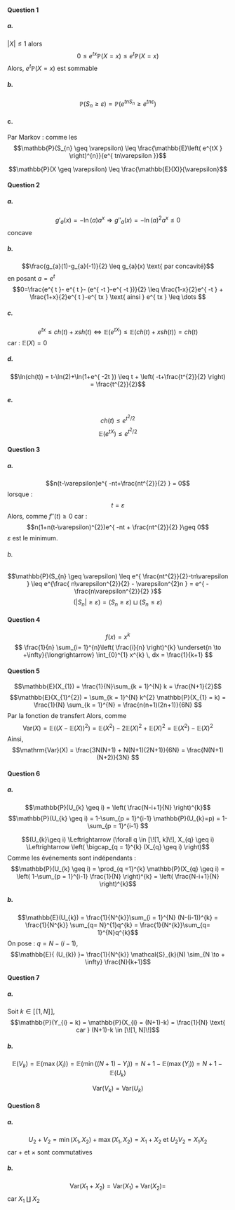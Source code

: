 #### Question 1
##### a.
$\left| X\right| \leq 1$ alors
$$0 \leq e^{ tx }\mathbb{P}(X = x) \leq e^{ t }\mathbb{P}(X=x) $$
Alors, $e^{ t }\mathbb{P}(X = x)$ est sommable

##### b.
$$\mathbb{P}(S_{n} \geq \varepsilon) = \mathbb{P}(e^{ tnS_{n} } \geq e^{ tn\varepsilon })$$

#### c.
Par Markov : comme les 
$$\mathbb{P}(S_{n} \geq \varepsilon) \leq \frac{\mathbb{E}\left( e^{tX } \right)^{n}}{e^{ tn\varepsilon }}$$


$$\mathbb{P}(X \geq \varepsilon) \leq \frac{\mathbb{E}(X)}{\varepsilon}$$
#### Question 2
##### a.
$$g'_{a}(x) = -\ln(a) a^{x} \Rightarrow g''_{a}(x) = -\ln(a)^{2}a^{x} \leq 0$$
concave

##### b.
$$\frac{g_{a}(1)-g_{a}(-1)}{2} \leq g_{a}(x) \text{ par concavité}$$
en posant $a = e^{ t }$
$$0=\frac{e^{ t }- e^{ t }- (e^{ -t }-e^{ -t })}{2} \leq \frac{1-x}{2}e^{ -t } + \frac{1+x}{2}e^{ t }-e^{ tx } \text{ ainsi } e^{ tx } \leq \dots $$

##### c.
$$e^{ tx } \leq ch(t) + xsh(t) \Leftrightarrow \mathbb{E}(e^{ tX }) \leq \mathbb{E}(ch(t) + xsh(t)) = ch(t) $$
car : $\mathbb{E}(X) = 0$ 

##### d.
$$\ln(ch(t)) = t-\ln(2)+\ln(1+e^{ -2t }) \leq t + \left( -t+\frac{t^{2}}{2} \right) = \frac{t^{2}}{2}$$
##### e.
$$ch(t) \leq e^{ t^{2}/2 }$$
$$\mathbb{E}(e^{ tX }) \leq e^{ t^{2}/2 } $$

#### Question 3
##### a.
$$n(t-\varepsilon)e^{ -nt+\frac{nt^{2}}{2} } = 0$$
lorsque : 
$$t = \varepsilon$$
Alors, comme $f''(t) \geq 0$ car : 
$$n(1+n(t-\varepsilon)^{2})e^{ -nt + \frac{nt^{2}}{2} }\geq 0$$
$\varepsilon$ est le minimum.

###### b.
$$\mathbb{P}(S_{n} \geq \varepsilon) \leq e^{ \frac{nt^{2}}{2}-tn\varepsilon } \leq e^{\frac{ n\varepsilon^{2}}{2} - \varepsilon^{2}n } = e^{ -\frac{n\varepsilon^{2}}{2} }$$
$$(\left| S_{n}\right| \geq \varepsilon) = (S_{n} \geq \varepsilon) \sqcup (S_{n} \leq \varepsilon)$$

#### Question 4
$$f(x) = x^{k}$$
$$ \frac{1}{n} \sum_{i= 1}^{n}\left( \frac{i}{n} \right)^{k} \underset{n \to +\infty}{\longrightarrow} \int_{0}^{1} x^{k} \, dx = \frac{1}{k+1}  $$


#### Question 5
$$\mathbb{E}(X_{1}) = \frac{1}{N}\sum_{k = 1}^{N} k = \frac{N+1}{2}$$
$$\mathbb{E}(X_{1}^{2}) = \sum_{k = 1}^{N} k^{2} \mathbb{P}(X_{1} = k) = \frac{1}{N} \sum_{k = 1}^{N} =  \frac{n(n+1)(2n+1)}{6N} $$
Par la fonction de transfert
Alors, comme 
$$\mathrm{Var}(X) = \mathbb{E}((X-\mathbb{E}(X))^{2}) = \mathbb{E}(X^{2})-2\mathbb{E}(X)^{2}+\mathbb{E}(X)^{2} = \mathbb{E}(X^{2}) - \mathbb{E}(X)^{2}$$
Ainsi, 
$$\mathrm{Var}(X) = \frac{3N(N+1) + N(N+1)(2N+1)}{6N} = \frac{N(N+1)(N+2)}{3N} $$

#### Question 6
##### a.
$$\mathbb{P}(U_{k} \geq i) = \left( \frac{N-i+1}{N} \right)^{k}$$
$$\mathbb{P}(U_{k} \geq i) = 1-\sum_{p = 1}^{i-1} \mathbb{P}(U_{k}=p) = 1-\sum_{p = 1}^{i-1}  $$

$$(U_{k}\geq i) \Leftrightarrow (\forall q \in [\![1, k]\!], X_{q} \geq i) \Leftrightarrow \left( \bigcap_{q = 1}^{k} (X_{q} \geq i) \right)$$
Comme les événements sont indépendants : 
$$\mathbb{P}(U_{k} \geq i) = \prod_{q =1}^{k} \mathbb{P}(X_{q} \geq i) = \left( 1-\sum_{p = 1}^{i-1} \frac{1}{N} \right)^{k} = \left( \frac{N-i+1}{N} \right)^{k}$$

##### b.
$$\mathbb{E}(U_{k}) = \frac{1}{N^{k}}\sum_{i = 1}^{N} (N-(i-1))^{k} = \frac{1}{N^{k}} \sum_{q= N}^{1}q^{k} = \frac{1}{N^{k}}\sum_{q= 1}^{N}q^{k}$$
On pose : $q = N-(i-1)$, 
$$\mathbb{E}{ (U_{k}) }= \frac{1}{N^{k}} \mathcal{S}_{k}(N) \sim_{N \to + \infty} \frac{N}{k+1}$$

#### Question 7
##### a.
Soit $k \in [\![1, N]\!]$, 
$$\mathbb{P}(Y_{i} = k) = \mathbb{P}(X_{i} = (N+1)-k) = \frac{1}{N} \text{ car } (N+1)-k \in [\![1, N]\!]$$

##### b.

$$\mathbb{E}(V_{k}) = \mathbb{E}(\max(X_{i})) = \mathbb{E}(\min((N+1)-Y_{i})) = N+1-\mathbb{E}(\max(Y_{i})) = N+1- \mathbb{E}(U_{k})$$

$$\mathrm{Var}(V_{k}) = \mathrm{Var}(U_{k})$$

#### Question 8
##### a.
$$U_{2} + V_{2} = \min(X_{1}, X_{2}) + \max(X_{1}, X_{2}) = X_{1} + X_{2} \text{ et } U_{2}V_{2} = X_{1}X_{2}$$
car $+$ et $\times$ sont commutatives

##### b.
$$\mathrm{Var}(X_{1} + X_{2}) = \mathrm{Var}(X_{1}) + \mathrm{Var}(X_{2}) =  $$
car $X_{1} \amalg X_{2}$ 